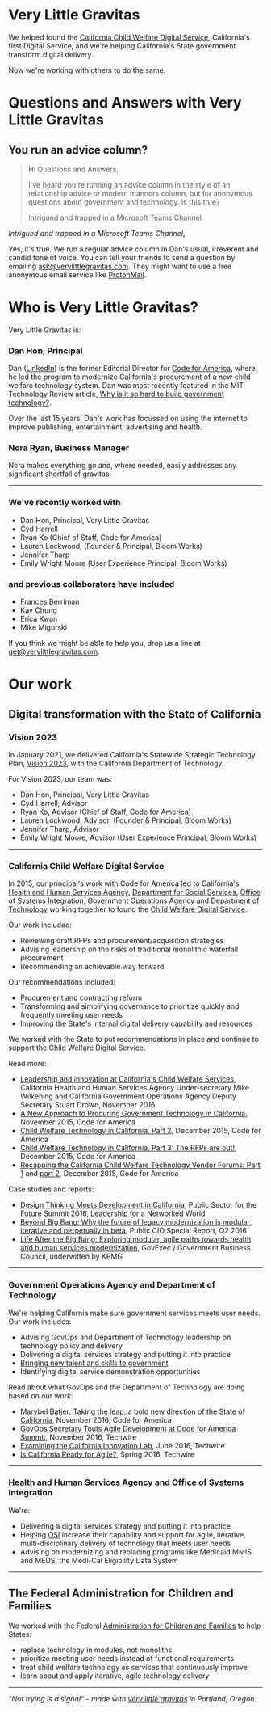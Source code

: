 # Very Little Gravitas

We helped found the [California Child Welfare Digital Service](https://cwds.ca.gov/), California's first Digital Service, and we're helping California's State government transform digital delivery.

Now we're working with others to do the same.

# Questions and Answers with Very Little Gravitas

## You run an advice column?

>  Hi Questions and Answers,
> 
> I've heard you're running an advice column in the style of an  relationship advice or modern mannors column, but for anonymous questions about government and technology. Is this true?
> 
> Intrigued and trapped in a Microsoft Teams Channel

*Intrigued and trapped in a Microsoft Teams Channel*,

Yes, it's true. We run a regular advice column in Dan's usual, irreverent and candid tone of voice. You can tell your friends to send a question by emailing [ask@verylittlegravitas.com](mailto:ask@verylittlegravitas.com). They might want to use a free anonymous email service like [ProtonMail](https://protonmail.com).

# Who is Very Little Gravitas?

Very Little Gravitas is:

### Dan Hon, Principal

Dan ([LinkedIn](https://www.linkedin.com/in/danhon/)) is the former Editorial Director for [Code for America](https://www.codeforamerica.org), where he led the program to modernize California's procurement of a new child welfare technology system. Dan was most recently featured in the MIT Technology Review article, [Why is it so hard to build government technology?](https://www.technologyreview.com/2021/03/17/1020811/better-tech-government-pandemic-united-states/). 

Over the last 15 years, Dan's work has focussed on using the internet to improve publishing, entertainment, advertising and health.

### Nora Ryan, Business Manager

Nora makes everything go and, where needed, easily addresses any significant shortfall of gravitas. 

--- 

### We've recently worked with

* Dan Hon, Principal, Very Little Gravitas
* Cyd Harrell
* Ryan Ko (Chief of Staff, Code for America)
* Lauren Lockwood, (Founder & Principal, Bloom Works)
* Jennifer Tharp
* Emily Wright Moore (User Experience Principal, Bloom Works)

### and previous collaborators have included

* Frances Berriman
* Kay Chung
* Erica Kwan
* Mike Migurski

If you think we might be able to help you, drop us a line at [get@verylittlegravitas.com](get@verylittlegravitas.com).

# Our work

## Digital transformation with the State of California


### Vision 2023

In January 2021, we delivered California's Statewide Strategic Technology Plan, [Vision 2023](https://vision2023.cdt.ca.gov), with the California Department of Technology. 

For Vision 2023, our team was:

* Dan Hon, Principal, Very Little Gravitas
* Cyd Harrell, Advisor
* Ryan Ko, Advisor (Chief of Staff, Code for America)
* Lauren Lockwood, Advisor, (Founder & Principal, Bloom Works)
* Jennifer Tharp, Advisor
* Emily Wright Moore, Advisor (User Experience Principal, Bloom Works)


---

### California Child Welfare Digital Service

In 2015, our principal's work with Code for America led to California's [Health and Human Services Agency](http://www.chhs.ca.gov), [Department for Social Services](http://www.cdss.ca.gov), [Office of Systems Integration](http://www.cdss.ca.gov), [Government Operations Agency](http://govops.ca.gov) and [Department of Technology](http://www.cio.ca.gov) working together to found the [Child Welfare Digital Service](https://cwds.ca.gov).

Our work included:

* Reviewing draft RFPs and procurement/acquisition strategies
* Advising leadership on the risks of traditional monolithic waterfall procurement
* Recommending an achievable way forward

Our recommendations included:

* Procurement and contracting reform
* Transforming and simplifying governance to prioritize quickly and frequently meeting user needs
* Improving the State's internal digital delivery capability and resources

We worked with the State to put recommendations in place and continue to support the Child Welfare Digital Service.

Read more:

* [Leadership and innovation at California's Child Welfare Services](https://18f.gsa.gov/2016/11/17/leadership-innovation-california-child-welfare-services/), California Health and Human Services Agency Under-secretary Mike Wilkening and California Government Operations Agency Deputy Secretary Stuart Drown, November 2016
* [A New Approach to Procuring Government Technology in California](https://www.codeforamerica.org/blog/2015/11/30/a-new-approach-to-procuring-government-technology-in-california/), November 2015, Code for America
* [Child Welfare Technology in California, Part 2](https://www.codeforamerica.org/blog/2015/12/07/child-welfare-technology-in-california-part-two/), December 2015, Code for America 
* [Child Welfare Technology in California, Part 3: The RFPs are out!](https://www.codeforamerica.org/blog/2015/12/22/child-welfare-technology-in-california-part-3-the-rfps-are-out/), December 2015, Code for America
* [Recapping the California Child Welfare Technology Vendor Forums: Part 1](https://www.codeforamerica.org/blog/2015/12/23/recapping-the-california-child-welfare-technology-vendor-forums-part-1/) and [part 2](https://www.codeforamerica.org/blog/2015/12/23/recapping-the-california-child-welfare-technology-vendor-forums-part-2/), December 2015, Code for America

Case studies and reports:

* [Design Thinking Meets Development in California](https://lnwprogram.org/content/design-thinking-meets-development-california), Public Sector for the Future Summit 2016, Leadership for a Networked World
* [Beyond Big Bang: Why the future of legacy modernization is modular, iterative and perpetually in beta](/assets/public_cio_special_report_beyond_big_bang.pdf), Public CIO Special Report, Q2 2016
* [Life After the Big Bang: Exploring modular, agile paths towards health and human services modernization](http://www.govexec.com/gbc/life-after-big-bang-exploring-modular-agile-paths-toward-health-and-human-services-modernization/), GovExec / Government Business Council, underwitten by KPMG

---

### Government Operations Agency and Department of Technology 

We're helping California make sure government services meets user needs. Our work includes: 

* Advising GovOps and Department of Technology leadership on technology policy and delivery
* Delivering a digital services strategy and putting it into practice
* [Bringing new talent and skills to government](https://github.com/CDTgithub/DigitalServiceOpportunities)
* Identifying digital service demonstration opportunities 

Read about what GovOps and the Department of Technology are doing based on our work:

* [Marybel Batjer: Taking the leap; a bold new direction of the State of California](https://www.youtube.com/watch?v=yb8fZrrDT00), November 2016, Code for America
* [GovOps Secretary Touts Agile Development at Code for America Summit](http://www.techwire.net/news/govops-secretary-touts-agile-development-at-code-for-america-summit.html), November 2016, Techwire
* [Examining the California Innovation Lab](http://www.techwire.net/news/examining-the-california-innovation-lab.html), June 2016, Techwire
* [Is California Ready for Agile?](/assets/techwire_spring_16.pdf), Spring 2016, Techwire

---

### Health and Human Services Agency and Office of Systems Integration

We're:

* Delivering a digital services strategy and putting it into practice
* Helping [OSI](http://osi.ca.gov) increase their capability and support for agile, iterative, multi-disciplinary delivery of technology that meets user needs
* Advising on modernizing and replacing programs like Medicaid MMIS and MEDS, the Medi-Cal Eligibility Data System

---

## The Federal Administration for Children and Families

We worked with the Federal [Administration for Children and Families](https://www.acf.hhs.gov) to help States:

* replace technology in modules, not monoliths
* prioritize meeting user needs instead of functional requirements
* treat child welfare technology as services that continuously improve
* learn about and apply iterative, agile technology delivery 

---

*"Not trying is a signal" - made with [very little gravitas](/) in Portland, Oregon.*

